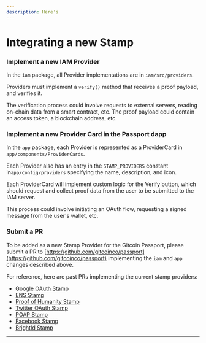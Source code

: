 ```yaml
---
description: Here's
---
```


# Integrating a new Stamp

### Implement a new IAM Provider

In the `iam` package, all Provider implementations are in `iam/src/providers`.

Providers must implement a `verify()` method that receives a proof payload, and verifies it.

The verification process could involve requests to external servers, reading on-chain data from a smart contract, etc. The proof payload could contain an access token, a blockchain address, etc.

### Implement a new Provider Card in the Passport dapp

In the `app` package, each Provider is represented as a ProviderCard in `app/components/ProviderCards`.

Each Provider also has an entry in the `STAMP_PROVIDERS` constant in`app/config/providers` specifying the name, description, and icon.

Each ProviderCard will implement custom logic for the Verify button, which should request and collect proof data from the user to be submitted to the IAM server.

This process could involve initiating an OAuth flow, requesting a signed message from the user's wallet, etc.

### Submit a PR

To be added as a new Stamp Provider for the Gitcoin Passport, please submit a PR to [https://github.com/gitcoinco/passport](https://github.com/gitcoinco/passport) implementing the `iam` and `app` changes described above.

For reference, here are past PRs implementing the current stamp providers:

* [Google OAuth Stamp](https://github.com/gitcoinco/passport/pull/31)
* [ENS Stamp](https://github.com/gitcoinco/passport/pull/71)
* [Proof of Humanity Stamp](https://github.com/gitcoinco/passport/pull/75)
* [Twitter OAuth Stamp](https://github.com/gitcoinco/passport/pull/87)
* [POAP Stamp](https://github.com/gitcoinco/passport/pull/93)
* [Facebook Stamp](https://github.com/gitcoinco/passport/pull/94)
* [BrightId Stamp](https://github.com/gitcoinco/passport/pull/126)

***
